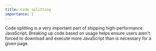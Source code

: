 ```yaml
---
title: Code splitting
importance: 1
---
```


Code splitting is a very important part of shipping high-performance JavaScript. Breaking up code based on usage helps ensure users aren't forced to download and execute more JavaScript than is necessary for a given page.

